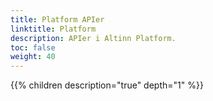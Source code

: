 ```yaml
---
title: Platform APIer
linktitle: Platform
description: APIer i Altinn Platform.
toc: false
weight: 40
---
```


{{% children description="true" depth="1" %}}
